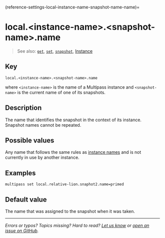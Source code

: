 (reference-settings-local-instance-name-snapshot-name-name)=
# local.\<instance-name\>.\<snapshot-name\>.name

> See also: [`get`](/reference/command-line-interface/get), [`set`](/reference/command-line-interface/set), [`snapshot`](/reference/command-line-interface/snapshot), [Instance](/explanation/instance)

## Key

`local.<instance-name>.<snapshot-name>.name`

where `<instance-name>` is the name of a Multipass instance and `<snapshot-name>` is the current name of one of its snapshots.

## Description

The name that identifies the snapshot in the context of its instance. Snapshot names cannot be repeated.

## Possible values

Any name that follows the same rules as [instance names](/t/28469#heading--Instance-name-format) and is not currently in use by another instance.

## Examples

`multipass set local.relative-lion.snaphot2.name=primed`

## Default value 

The name that was assigned to the snapshot when it was taken.

---

*Errors or typos? Topics missing? Hard to read? <a href="https://docs.google.com/forms/d/e/1FAIpQLSd0XZDU9sbOCiljceh3rO_rkp6vazy2ZsIWgx4gsvl_Sec4Ig/viewform?usp=pp_url&entry.317501128=https://multipass.run/docs/snapshot-name" target="_blank">Let us know</a> or <a href="https://github.com/canonical/multipass/issues/new/choose" target="_blank">open an issue on GitHub</a>.*

